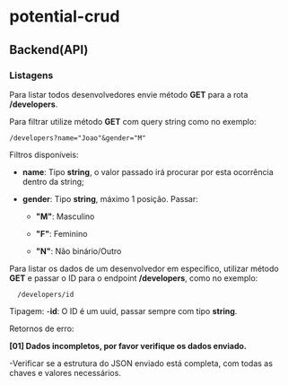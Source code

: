 ﻿# potential-crud


## Backend(API)

### Listagens
Para listar todos desenvolvedores envie método **GET** para a rota **/developers**.

Para filtrar utilize método **GET** com query string como no exemplo:

```
/developers?name="Joao"&gender="M"
```
Filtros disponíveis:

* **name**: Tipo **string**, o valor passado irá procurar por esta ocorrência dentro da string;
* **gender**: Tipo **string**, máximo 1 posição. Passar:

   * **"M"**: Masculino

   * **"F"**: Feminino

  * **"N"**: Não binário/Outro

Para listar os dados de um desenvolvedor em específico, utilizar método **GET** e passar o ID para o endpoint **/developers**, como no exemplo:
```
  /developers/id
```
Tipagem:
-**id**: O ID é um uuid, passar sempre com tipo **string**.




 Retornos de erro:
 
 **[01] Dados incompletos, por favor verifique os dados enviado.**
 
  -Verificar se a estrutura do JSON enviado está completa, com todas as chaves e valores necessários.
